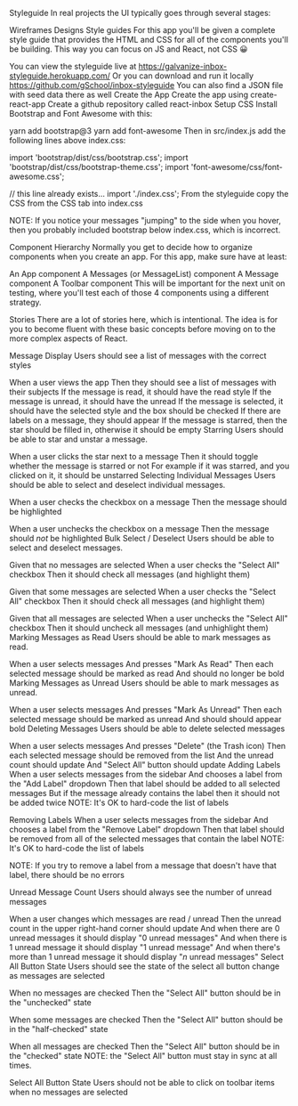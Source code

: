 Styleguide
In real projects the UI typically goes through several stages:

Wireframes
Designs
Style guides
For this app you'll be given a complete style guide that provides the HTML and CSS for all of the components you'll be building. This way you can focus on JS and React, not CSS 😀

You can view the styleguide live at https://galvanize-inbox-styleguide.herokuapp.com/
Or you can download and run it locally https://github.com/gSchool/inbox-styleguide
You can also find a JSON file with seed data there as well
Create the App
Create the app using create-react-app
Create a github repository called react-inbox
Setup CSS
Install Bootstrap and Font Awesome with this:

yarn add bootstrap@3
yarn add font-awesome
Then in src/index.js add the following lines above index.css:

import 'bootstrap/dist/css/bootstrap.css';
import 'bootstrap/dist/css/bootstrap-theme.css';
import 'font-awesome/css/font-awesome.css';

// this line already exists...
import './index.css';
From the styleguide copy the CSS from the CSS tab into index.css

NOTE: If you notice your messages "jumping" to the side when you hover, then you probably included bootstrap below index.css, which is incorrect.

Component Hierarchy
Normally you get to decide how to organize components when you create an app. For this app, make sure have at least:

An App component
A Messages (or MessageList) component
A Message component
A Toolbar component
This will be important for the next unit on testing, where you'll test each of those 4 components using a different strategy.

Stories
There are a lot of stories here, which is intentional. The idea is for you to become fluent with these basic concepts before moving on to the more complex aspects of React.



Message Display
Users should see a list of messages with the correct styles

When a user views the app
Then they should see a list of messages with their subjects
If the message is read, it should have the read style
If the message is unread, it should have the unread
If the message is selected, it should have the selected style and the box should be checked
If there are labels on a message, they should appear
If the message is starred, then the star should be filled in, otherwise it should be empty
Starring
Users should be able to star and unstar a message.

When a user clicks the star next to a message
Then it should toggle whether the message is starred or not
For example if it was starred, and you clicked on it, it should be unstarred
Selecting Individual Messages
Users should be able to select and deselect individual messages.

When a user checks the checkbox on a message
Then the message should be highlighted

When a user unchecks the checkbox on a message
Then the message should _not_ be highlighted
Bulk Select / Deselect
Users should be able to select and deselect messages.

Given that no messages are selected
When a user checks the "Select All" checkbox
Then it should check all messages (and highlight them)

Given that some messages are selected
When a user checks the "Select All" checkbox
Then it should check all messages (and highlight them)

Given that all messages are selected
When a user unchecks the "Select All" checkbox
Then it should uncheck all messages (and unhighlight them)
Marking Messages as Read
Users should be able to mark messages as read.

When a user selects messages
And presses "Mark As Read"
Then each selected message should be marked as read
And should no longer be bold
Marking Messages as Unread
Users should be able to mark messages as unread.

When a user selects messages
And presses "Mark As Unread"
Then each selected message should be marked as unread
And should should appear bold
Deleting Messages
Users should be able to delete selected messages

When a user selects messages
And presses "Delete" (the Trash icon)
Then each selected message should be removed from the list
And the unread count should update
And "Select All" button should update
Adding Labels
When a user selects messages from the sidebar
And chooses a label from the "Add Label" dropdown
Then that label should be added to all selected messages
But if the message already contains the label then it should not be added twice
NOTE: It's OK to hard-code the list of labels

Removing Labels
When a user selects messages from the sidebar
And chooses a label from the "Remove Label" dropdown
Then that label should be removed from all of the selected messages that contain the label
NOTE: It's OK to hard-code the list of labels

NOTE: If you try to remove a label from a message that doesn't have that label, there should be no errors

Unread Message Count
Users should always see the number of unread messages

When a user changes which messages are read / unread
Then the unread count in the upper right-hand corner should update
And when there are 0 unread messages it should display "0 unread messages"
And when there is 1 unread message it should display "1 unread message"
And when there's more than 1 unread message it should display "_n_ unread messages"
Select All Button State
Users should see the state of the select all button change as messages are selected

When no messages are checked
Then the "Select All" button should be in the "unchecked" state

When some messages are checked
Then the "Select All" button should be in the "half-checked" state

When all messages are checked
Then the "Select All" button should be in the "checked" state
NOTE: the "Select All" button must stay in sync at all times.

Select All Button State
Users should not be able to click on toolbar items when no messages are selected
